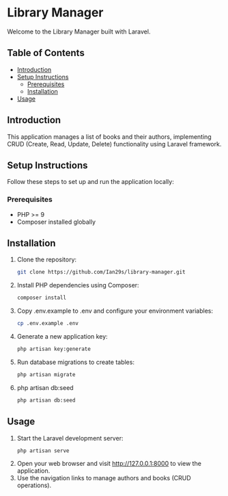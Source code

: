 # Library Manager

Welcome to the Library Manager built with Laravel.

## Table of Contents
- [Introduction](#introduction)
- [Setup Instructions](#setup-instructions)
  - [Prerequisites](#prerequisites)
  - [Installation](#installation)
- [Usage](#usage)

## Introduction

This application manages a list of books and their authors, implementing CRUD (Create, Read, Update, Delete) functionality using Laravel framework.

## Setup Instructions

Follow these steps to set up and run the application locally:

### Prerequisites
- PHP >= 9
- Composer installed globally

## Installation
1. Clone the repository:
   ```bash
   git clone https://github.com/Ian29s/library-manager.git

2. Install PHP dependencies using Composer:
    ```bash
    composer install
3. Copy .env.example to .env and configure your environment variables:
    ```bash
    cp .env.example .env
4. Generate a new application key:
    ```bash
    php artisan key:generate
5. Run database migrations to create tables:
    ```bash
    php artisan migrate
6. php artisan db:seed
    ```bash
    php artisan db:seed

## Usage
1. Start the Laravel development server:
    ```bash
    php artisan serve
2. Open your web browser and visit http://127.0.0.1:8000 to view the application.
3. Use the navigation links to manage authors and books (CRUD operations).
    





